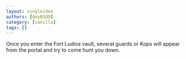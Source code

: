 ```yaml
---
layout: singleidea
authors: [AmyBSOD]
category: [vanilla]
tags: []
---
```

Once you enter the Fort Ludios vault, several guards or Kops will appear from the portal and try to come hunt you down.
